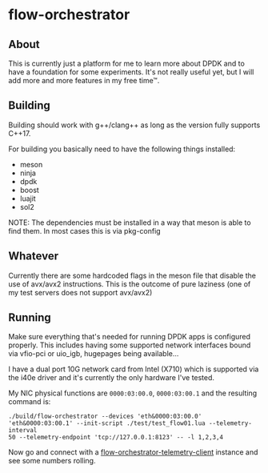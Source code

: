 # flow-orchestrator

## About

This is currently just a platform for me to learn more about DPDK and to have a foundation for some experiments.
It's not really useful yet, but I will add more and more features in my free time™.

## Building

Building should work with g++/clang++ as long as the version fully supports C++17.

For building you basically need to have the following things installed:

- meson
- ninja
- dpdk
- boost
- luajit
- sol2

NOTE: The dependencies must be installed in a way that meson is able to find them. In most cases this is via pkg-config


## Whatever

Currently there are some hardcoded flags in the meson file that disable the use of avx/avx2 instructions. This is the outcome of pure laziness (one of my test servers does not support avx/avx2)


## Running

Make sure everything that's needed for running DPDK apps is configured properly. This includes having some supported network interfaces bound via vfio-pci or uio_igb, hugepages being available...

I have a dual port 10G network card from Intel (X710) which is supported via the i40e driver and it's currently the only hardware I've tested.

My NIC physical functions are `0000:03:00.0`, `0000:03:00.1` and the resulting command is:

```shell
./build/flow-orchestrator --devices 'eth&0000:03:00.0' 'eth&0000:03:00.1' --init-script ./test/test_flow01.lua --telemetry-interval
50 --telemetry-endpoint 'tcp://127.0.0.1:8123' -- -l 1,2,3,4
```

Now go and connect with a [flow-orchestrator-telemetry-client](https://github.com/subject721/flow-orchestrator-telemetry-client) instance and see some numbers rolling.